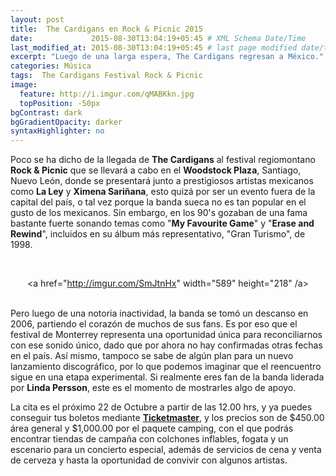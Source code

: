 ```yaml
---
layout: post
title:  The Cardigans en Rock & Picnic 2015
date:             2015-08-30T13:04:19+05:45 # XML Schema Date/Time
last_modified_at: 2015-08-30T13:04:19+05:45 # last page modified date/time
excerpt: "Luego de una larga espera, The Cardigans regresan a México."
categories: Música
tags:  The Cardigans Festival Rock & Picnic
image:
  feature: http://i.imgur.com/qMABKkn.jpg
  topPosition: -50px
bgContrast: dark
bgGradientOpacity: darker
syntaxHighlighter: no
---
```


Poco se ha dicho de la llegada de **The Cardigans** al festival regiomontano **Rock & Picnic** que se llevará a cabo en el **Woodstock Plaza**, Santiago, Nuevo León, donde se presentará junto a prestigiosos artistas mexicanos como **La Ley** y **Ximena Sariñana**, esto quizá por ser un evento fuera de la capital del país, o tal vez porque la banda sueca no es tan popular en el gusto de los mexicanos. Sin embargo, en los 90's gozaban de una fama bastante fuerte sonando temas como "**My Favourite Game**" y "**Erase and Rewind**", incluidos en su álbum más representativo, "Gran Turismo", de 1998.

<br><center><a href="http://imgur.com/SmJtnHx" width="589" height="218" /a></center><br>

Pero luego de una notoria inactividad, la banda se tomó un descanso en 2006, partiendo el corazón de muchos de sus fans. Es por eso que el festival de Monterrey representa una oportunidad única para reconciliarnos con ese sonido único, dado que por ahora no hay confirmadas otras fechas en el país. Así mismo, tampoco se sabe de algún plan para un nuevo lanzamiento discográfico, por lo que podemos imaginar que el reencuentro sigue en una etapa experimental. Si realmente eres fan de la banda liderada por **Linda Persson**, este es el momento de mostrarles algo de apoyo.

La cita es el próximo 22 de Octubre a partir de las 12.00 hrs, y ya puedes conseguir tus boletos mediante [**Ticketmaster**](http://www.ticketmaster.com.mx/Rock-Picnic-boletos/artist/2149030?tm_link=edp_Artist_Name), y los precios son de $450.00 área general y $1,000.00 por el paquete camping, con el que podrás encontrar tiendas de campaña con colchones inflables, fogata y un escenario para un concierto especial, además de servicios de cena y  venta de cerveza y hasta la oportunidad de convivir con algunos artistas.
